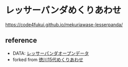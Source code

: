 # レッサーパンダめくりあわせ

https://code4fukui.github.io/mekuriawase-lesserpanda/

## reference

- DATA: [レッサーパンダオープンデータ](https://github.com/code4fukui/lesserpanda-opendata)
- forked from [徳川15代めくりあわせ](https://github.com/code4fukui/mekuriawase-tkgw15/)
